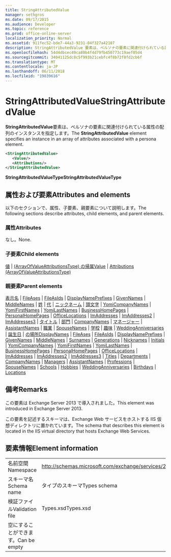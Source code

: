 ```yaml
---
title: StringAttributedValue
manager: sethgros
ms.date: 09/17/2015
ms.audience: Developer
ms.topic: reference
ms.prod: office-online-server
localization_priority: Normal
ms.assetid: 911fec52-bde7-44a3-9231-04f327a42107
description: StringAttributedValue 要素は、ペルソナの要素に関連付けられている属性の配列のインスタンスを指定します。
ms.openlocfilehash: 54d4dbcec49ca80b4f4d79fb450773c19aef05d4
ms.sourcegitcommit: 34041125dc8c5f993b21cebfc4f8b72f0fd2cb6f
ms.translationtype: MT
ms.contentlocale: ja-JP
ms.lasthandoff: 06/11/2018
ms.locfileid: "19839616"
---
```

# <a name="stringattributedvalue"></a><span data-ttu-id="819dd-103">StringAttributedValue</span><span class="sxs-lookup"><span data-stu-id="819dd-103">StringAttributedValue</span></span>

<span data-ttu-id="819dd-104">**StringAttributedValue**要素は、ペルソナの要素に関連付けられている属性の配列のインスタンスを指定します。</span><span class="sxs-lookup"><span data-stu-id="819dd-104">The **StringAttributedValue** element specifies an instance in an array of attributes associated with a persona element.</span></span> 
  
```XML
<StringAttributedValue>
   <Value/>
   <Attributions/>
</StringAttributedValue>
```

 <span data-ttu-id="819dd-105">**StringAttributedValueType**</span><span class="sxs-lookup"><span data-stu-id="819dd-105">**StringAttributedValueType**</span></span>
## <a name="attributes-and-elements"></a><span data-ttu-id="819dd-106">属性および要素</span><span class="sxs-lookup"><span data-stu-id="819dd-106">Attributes and elements</span></span>

<span data-ttu-id="819dd-107">以下のセクションで、属性、子要素、親要素について説明します。</span><span class="sxs-lookup"><span data-stu-id="819dd-107">The following sections describe attributes, child elements, and parent elements.</span></span>
  
### <a name="attributes"></a><span data-ttu-id="819dd-108">属性</span><span class="sxs-lookup"><span data-stu-id="819dd-108">Attributes</span></span>

<span data-ttu-id="819dd-109">なし。</span><span class="sxs-lookup"><span data-stu-id="819dd-109">None.</span></span>
  
### <a name="child-elements"></a><span data-ttu-id="819dd-110">子要素</span><span class="sxs-lookup"><span data-stu-id="819dd-110">Child elements</span></span>

<span data-ttu-id="819dd-111">[値](value.md) | [(ArrayOfValueAttributionsType) の帰属](attributions-arrayofvalueattributionstype.md)</span><span class="sxs-lookup"><span data-stu-id="819dd-111">[Value](value.md) | [Attributions (ArrayOfValueAttributionsType)](attributions-arrayofvalueattributionstype.md)</span></span>
  
### <a name="parent-elements"></a><span data-ttu-id="819dd-112">親要素</span><span class="sxs-lookup"><span data-stu-id="819dd-112">Parent elements</span></span>

<span data-ttu-id="819dd-113">[表示名](displaynames.md) | [FileAses](fileases.md) | [FileAsIds](fileasids.md) | [DisplayNamePrefixes](displaynameprefixes.md) | [GivenNames](givennames.md) | [MiddleNames](middlenames.md) | [姓](surnames.md) | [代](generations.md)  | [ニックネーム](nicknames.md) | [頭文字](initials.md) | [YomiCompanyNames](yomicompanynames.md) | [YomiFirstNames](yomifirstnames.md) | [YomiLastNames](yomilastnames.md) | [BusinessHomePages](businesshomepages.md)  |  [PersonalHomePages](personalhomepages.md) | [OfficeLocations](officelocations.md) | [ImAddresses](imaddresses.md) | [ImAddresses2](imaddresses2.md) | [ImAddresses3](imaddresses3.md) | [タイトル](titles.md) |  [部門](departments.md) | [CompanyNames](companynames.md) | [マネージャー](managers.md) | [AssistantNames](assistantnames.md) | [職業](professions.md) | [SpouseNames](spousenames.md) | [学校](schools.md) | [趣味](hobbies.md) |  [WeddingAnniversaries](weddinganniversaries.md) | [誕生日](birthdays.md) | [の場所](locations.md)</span><span class="sxs-lookup"><span data-stu-id="819dd-113">[DisplayNames](displaynames.md) | [FileAses](fileases.md) | [FileAsIds](fileasids.md) | [DisplayNamePrefixes](displaynameprefixes.md) | [GivenNames](givennames.md) | [MiddleNames](middlenames.md) | [Surnames](surnames.md) | [Generations](generations.md) | [Nicknames](nicknames.md) | [Initials](initials.md) | [YomiCompanyNames](yomicompanynames.md) | [YomiFirstNames](yomifirstnames.md) | [YomiLastNames](yomilastnames.md) | [BusinessHomePages](businesshomepages.md) | [PersonalHomePages](personalhomepages.md) | [OfficeLocations](officelocations.md) | [ImAddresses](imaddresses.md) | [ImAddresses2](imaddresses2.md) | [ImAddresses3](imaddresses3.md) | [Titles](titles.md) | [Departments](departments.md) | [CompanyNames](companynames.md) | [Managers](managers.md) | [AssistantNames](assistantnames.md) | [Professions](professions.md) | [SpouseNames](spousenames.md) | [Schools](schools.md) | [Hobbies](hobbies.md) | [WeddingAnniversaries](weddinganniversaries.md) | [Birthdays](birthdays.md) | [Locations](locations.md)</span></span>
  
## <a name="remarks"></a><span data-ttu-id="819dd-114">備考</span><span class="sxs-lookup"><span data-stu-id="819dd-114">Remarks</span></span>

<span data-ttu-id="819dd-115">この要素は Exchange Server 2013 で導入されました。</span><span class="sxs-lookup"><span data-stu-id="819dd-115">This element was introduced in Exchange Server 2013.</span></span>
  
<span data-ttu-id="819dd-116">この要素を記述するスキーマは、Exchange Web サービスをホストする IIS 仮想ディレクトリに置かれています。</span><span class="sxs-lookup"><span data-stu-id="819dd-116">The schema that describes this element is located in the IIS virtual directory that hosts Exchange Web Services.</span></span>
  
## <a name="element-information"></a><span data-ttu-id="819dd-117">要素情報</span><span class="sxs-lookup"><span data-stu-id="819dd-117">Element information</span></span>

|||
|:-----|:-----|
|<span data-ttu-id="819dd-118">名前空間</span><span class="sxs-lookup"><span data-stu-id="819dd-118">Namespace</span></span>  <br/> |http://schemas.microsoft.com/exchange/services/2006/types  <br/> |
|<span data-ttu-id="819dd-119">スキーマ名</span><span class="sxs-lookup"><span data-stu-id="819dd-119">Schema name</span></span>  <br/> |<span data-ttu-id="819dd-120">タイプのスキーマ</span><span class="sxs-lookup"><span data-stu-id="819dd-120">Types schema</span></span>  <br/> |
|<span data-ttu-id="819dd-121">検証ファイル</span><span class="sxs-lookup"><span data-stu-id="819dd-121">Validation file</span></span>  <br/> |<span data-ttu-id="819dd-122">Types.xsd</span><span class="sxs-lookup"><span data-stu-id="819dd-122">Types.xsd</span></span>  <br/> |
|<span data-ttu-id="819dd-123">空にすることができます。</span><span class="sxs-lookup"><span data-stu-id="819dd-123">Can be empty</span></span>  <br/> ||
   

